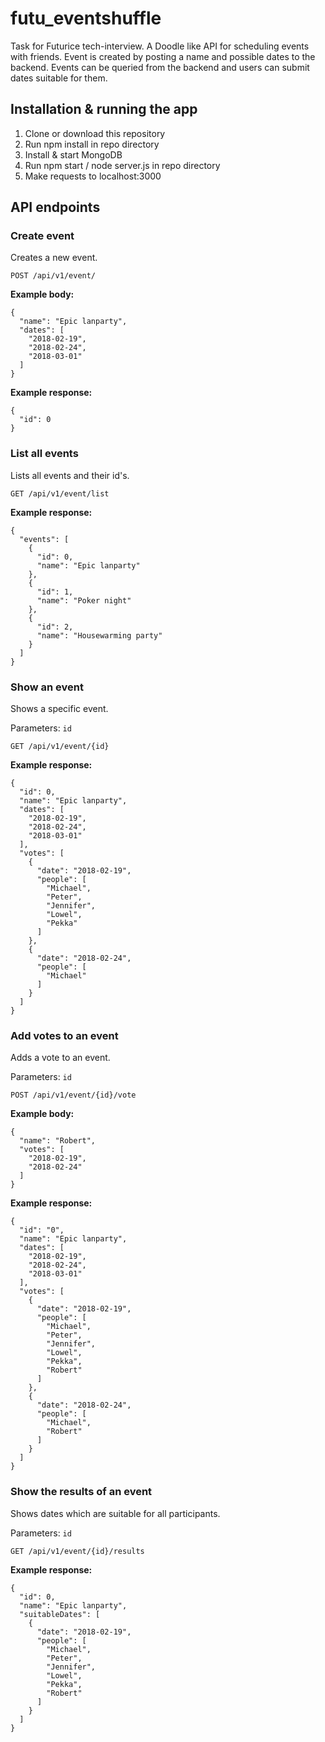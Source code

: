 # futu_eventshuffle
Task for Futurice tech-interview. A Doodle like API for scheduling events with friends. Event is created by posting a name and possible dates to the backend. Events can be queried from the backend and users can submit dates suitable for them.

## Installation & running the app
1. Clone or download this repository
2. Run npm install in repo directory
3. Install & start MongoDB
4. Run npm start / node server.js in repo directory
5. Make requests to localhost:3000

## API endpoints
### Create event

Creates a new event.

```POST /api/v1/event/```

**Example body:**

```
{
  "name": "Epic lanparty",
  "dates": [
    "2018-02-19",
    "2018-02-24",
    "2018-03-01"
  ]
}
```

**Example response:**

```
{
  "id": 0
}
```
### List all events

Lists all events and their id's.

```GET /api/v1/event/list ```

**Example response:**

```
{
  "events": [
    {
      "id": 0,
      "name": "Epic lanparty"
    },
    {
      "id": 1,
      "name": "Poker night"
    },
    {
      "id": 2,
      "name": "Housewarming party"
    }
  ]
}
```

### Show an event

Shows a specific event.

Parameters: ```id```

```GET /api/v1/event/{id}```

**Example response:**
```
{
  "id": 0,
  "name": "Epic lanparty",
  "dates": [
    "2018-02-19",
    "2018-02-24",
    "2018-03-01"
  ],
  "votes": [
    {
      "date": "2018-02-19",
      "people": [
        "Michael",
        "Peter",
        "Jennifer",
        "Lowel",
        "Pekka"
      ]
    },
    {
      "date": "2018-02-24",
      "people": [
        "Michael"
      ]
    }
  ]
}
```

### Add votes to an event

Adds a vote to an event.

Parameters: ```id```

```POST /api/v1/event/{id}/vote```

**Example body:**

```
{
  "name": "Robert",
  "votes": [
    "2018-02-19",
    "2018-02-24"
  ]
}
```

**Example response:**

```
{
  "id": "0",
  "name": "Epic lanparty",
  "dates": [
    "2018-02-19",
    "2018-02-24",
    "2018-03-01"
  ],
  "votes": [
    {
      "date": "2018-02-19",
      "people": [
        "Michael",
        "Peter",
        "Jennifer",
        "Lowel",
        "Pekka",
        "Robert"
      ]
    },
    {
      "date": "2018-02-24",
      "people": [
        "Michael",
        "Robert"
      ]
    }
  ]
}
```

### Show the results of an event

Shows dates which are suitable for all participants.

Parameters: ```id```

```GET /api/v1/event/{id}/results```

**Example response:**

```
{
  "id": 0,
  "name": "Epic lanparty",
  "suitableDates": [
    {
      "date": "2018-02-19",
      "people": [
        "Michael",
        "Peter",
        "Jennifer",
        "Lowel",
        "Pekka",
        "Robert"
      ]
    }
  ]
}
```
